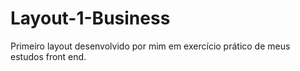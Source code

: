 # Layout-1-Business
Primeiro layout desenvolvido por mim em exercício prático de meus estudos front end.

